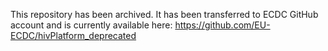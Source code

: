 This repository has been archived. It has been transferred to ECDC GitHub account and is currently available here: https://github.com/EU-ECDC/hivPlatform_deprecated
